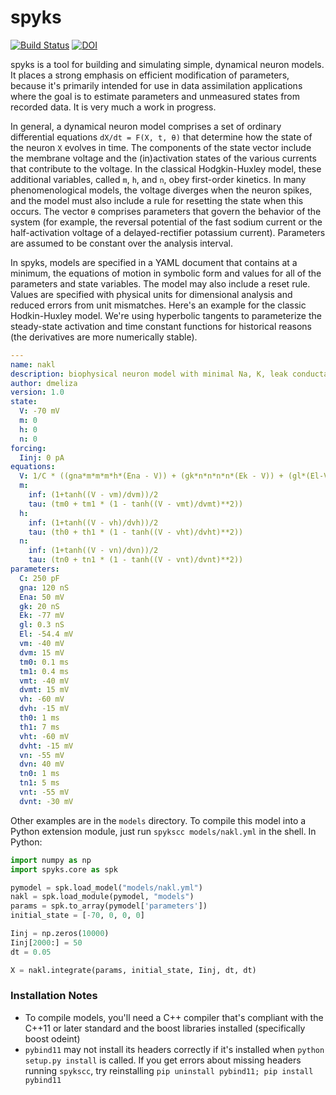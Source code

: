 # spyks

[![Build Status](https://travis-ci.org/melizalab/spyks.png?branch=master)](https://travis-ci.org/melizalab/spyks)
[![DOI](https://zenodo.org/badge/102205384.svg)](https://zenodo.org/badge/latestdoi/102205384)

spyks is a tool for building and simulating simple, dynamical neuron models. It places a strong emphasis on efficient modification of parameters, because it's primarily intended for use in data assimilation applications where the goal is to estimate parameters and unmeasured states from recorded data. It is very much a work in progress.

In general, a dynamical neuron model comprises a set of ordinary differential equations `dX/dt = F(X, t, θ)` that determine how the state of the neuron `X` evolves in time. The components of the state vector include the membrane voltage and the (in)activation states of the various currents that contribute to the voltage. In the classical Hodgkin-Huxley model, these additional variables, called `m`, `h`, and `n`, obey first-order kinetics. In many phenomenological models, the voltage diverges when the neuron spikes, and the model must also include a rule for resetting the state when this occurs. The vector `θ` comprises parameters that govern the behavior of the system (for example, the reversal potential of the fast sodium current or the half-activation voltage of a delayed-rectifier potassium current). Parameters are assumed to be constant over the analysis interval.

In spyks, models are specified in a YAML document that contains at a minimum, the equations of motion in symbolic form and values for all of the parameters and state variables. The model may also include a reset rule. Values are specified with physical units for dimensional analysis and reduced errors from unit mismatches. Here's an example for the classic Hodkin-Huxley model. We're using hyperbolic tangents to parameterize the steady-state activation and time constant functions for historical reasons (the derivatives are more numerically stable).

``` YAML
---
name: nakl
description: biophysical neuron model with minimal Na, K, leak conductances
author: dmeliza
version: 1.0
state:
  V: -70 mV
  m: 0
  h: 0
  n: 0
forcing:
  Iinj: 0 pA
equations:
  V: 1/C * ((gna*m*m*m*h*(Ena - V)) + (gk*n*n*n*n*(Ek - V)) + (gl*(El-V)) + Iinj)
  m:
    inf: (1+tanh((V - vm)/dvm))/2
    tau: (tm0 + tm1 * (1 - tanh((V - vmt)/dvmt)**2))
  h:
    inf: (1+tanh((V - vh)/dvh))/2
    tau: (th0 + th1 * (1 - tanh((V - vht)/dvht)**2))
  n:
    inf: (1+tanh((V - vn)/dvn))/2
    tau: (tn0 + tn1 * (1 - tanh((V - vnt)/dvnt)**2))
parameters:
  C: 250 pF
  gna: 120 nS
  Ena: 50 mV
  gk: 20 nS
  Ek: -77 mV
  gl: 0.3 nS
  El: -54.4 mV
  vm: -40 mV
  dvm: 15 mV
  tm0: 0.1 ms
  tm1: 0.4 ms
  vmt: -40 mV
  dvmt: 15 mV
  vh: -60 mV
  dvh: -15 mV
  th0: 1 ms
  th1: 7 ms
  vht: -60 mV
  dvht: -15 mV
  vn: -55 mV
  dvn: 40 mV
  tn0: 1 ms
  tn1: 5 ms
  vnt: -55 mV
  dvnt: -30 mV
```

Other examples are in the `models` directory. To compile this model into a Python extension module, just run `spykscc models/nakl.yml` in the shell. In Python:

``` Python
import numpy as np
import spyks.core as spk

pymodel = spk.load_model("models/nakl.yml")
nakl = spk.load_module(pymodel, "models")
params = spk.to_array(pymodel['parameters'])
initial_state = [-70, 0, 0, 0]

Iinj = np.zeros(10000)
Iinj[2000:] = 50
dt = 0.05

X = nakl.integrate(params, initial_state, Iinj, dt, dt)

```

### Installation Notes

- To compile models, you'll need a C++ compiler that's compliant with the C++11 or later standard and the boost libraries installed (specifically boost odeint)
- `pybind11` may not install its headers correctly if it's installed when `python setup.py install` is called. If you get errors about missing headers running `spykscc`, try reinstalling `pip uninstall pybind11; pip install pybind11`
